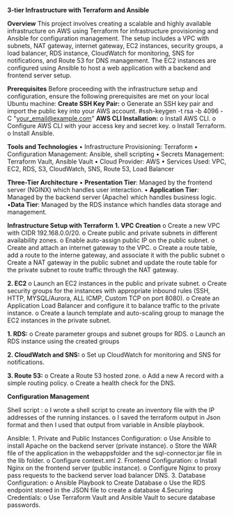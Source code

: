 **3-tier Infrastructure with Terraform and Ansible**

**Overview**
This project involves creating a scalable and highly available infrastructure on AWS using Terraform for infrastructure provisioning and Ansible for configuration management. The setup includes a VPC with subnets, NAT gateway, internet gateway, EC2 instances, security groups, a load balancer, RDS instance, CloudWatch for monitoring, SNS for notifications, and Route 53 for DNS management. The EC2 instances are configured using Ansible to host a web application with a backend and frontend server setup.

**Prerequisites**
Before proceeding with the infrastructure setup and configuration, ensure the following prerequisites are met on your local Ubuntu machine:
**Create SSH Key Pair:**
    o Generate an SSH key pair and import the public key into your AWS account.
       #ssh-keygen -t rsa -b 4096 -C "your_email@example.com"
**AWS CLI Installation:**
    o Install AWS CLI.
    o Configure AWS CLI with your access key and secret key.
    o Install Terraform.
    o Install Ansible.

    
**Tools and Technologies**
      • Infrastructure Provisioning: Terraform
      • Configuration Management: Ansible, shell scripting
      • Secrets Management: Terraform Vault, Ansible Vault
      • Cloud Provider: AWS
      • Services Used: VPC, EC2, RDS, S3, CloudWatch, SNS, Route 53, Load Balancer

      
**Three-Tier Architecture**
      • **Presentation Tier**: Managed by the frontend server (NGINX) which handles user interaction.
      • **Application Tier**: Managed by the backend server (Apache) which handles business logic.
      •**Data Tier**: Managed by the RDS instance which handles data storage and management.

      
**Infrastructure Setup with Terraform**
**1. VPC Creation**
      o Create a new VPC with CIDR 192.168.0.0/20.
      o Create public and private subnets in different availability zones.
      o Enable auto-assign public IP on the public subnet. 
      o Create and attach an internet gateway to the VPC.
      o Create a route table, add a route to the interne gateway, and associate it with the public subnet
      o Create a NAT gateway in the public subnet and update the route table for the private subnet to route traffic through the NAT gateway.
      
**2. EC2**
      o Launch an EC2 instances in the public and private subnet.
      o Create security groups for the instances with appropriate inbound rules (SSH, HTTP, MYSQL/Aurora, ALL ICMP, Custom TCP on port 8080).
      o Create an Application Load Balancer and configure it to balance traffic to the private instance.
      o Create a launch template and auto-scaling group to manage the EC2 instances in the private subnet.

**1. RDS:**
      o Create parameter groups and subnet groups for RDS.
      o Launch an RDS instance using the created groups

**2. CloudWatch and SNS:**
      o Set up CloudWatch for monitoring and SNS for notifications.
    
**3. Route 53:**
      o Create a Route 53 hosted zone.
      o Add a new A record with a simple routing policy.
      o Create a health check for the DNS.
    
**Configuration Management**

Shell script :
    o I wrote a shell script to create an inventory file with the IP addresses of the running instances.
    o I saved the terraform output in Json format and then I used that output from variable in Ansible playbook.
      
Ansible:
      1. Private and Public Instances Configuration:
            o Use Ansible to install Apache on the backend server (private instance).
            o Store the WAR file of the application in the webappsfolder and the sql-connector.jar file in the lib folder.
            o Configure context.xml
      2. Frontend Configuration:
            o Install Nginx on the frontend server (public instance).
            o Configure Nginx to proxy pass requests to the backend server load balancer DNS.
      3. Database Configuration:
            o Ansible Playbook to Create Database
            o Use the RDS endpoint stored in the JSON file to create a database
      4.Securing Credentials:
            o Use Terraform Vault and Ansible Vault to secure database passwords.
